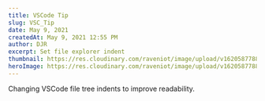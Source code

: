 ```yaml
---
title: VSCode Tip
slug: VSC_Tip
date: May 9, 2021
createdAt: May 9, 2021 12:55 PM
author: DJR
excerpt: Set file explorer indent
thumbnail: https://res.cloudinary.com/raveniot/image/upload/v1620587788/VSCode_File_Tree_Indent_us8xuf.png
heroImage: https://res.cloudinary.com/raveniot/image/upload/v1620587788/VSCode_File_Tree_Indent_us8xuf.png
---
```

Changing VSCode file tree indents to improve readability.